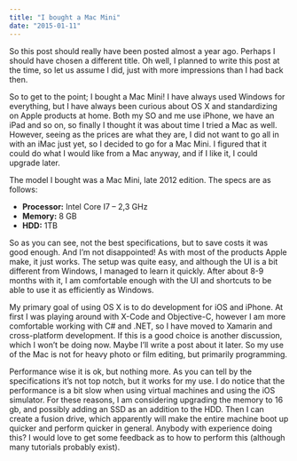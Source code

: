 ```yaml
---
title: "I bought a Mac Mini"
date: "2015-01-11"
---
```


So this post should really have been posted almost a year ago. Perhaps I should have chosen a different title. Oh well, I planned to write this post at the time, so let us assume I did, just with more impressions than I had back then.

So to get to the point; I bought a Mac Mini! I have always used Windows for everything, but I have always been curious about OS X and standardizing on Apple products at home. Both my SO and me use iPhone, we have an iPad and so on, so finally I thought it was about time I tried a Mac as well. However, seeing as the prices are what they are, I did not want to go all in with an iMac just yet, so I decided to go for a Mac Mini. I figured that it could do what I would like from a Mac anyway, and if I like it, I could upgrade later.

The model I bought was a Mac Mini, late 2012 edition. The specs are as follows:

- **Processor:** Intel Core I7 – 2,3 GHz
- **Memory:** 8 GB
- **HDD:** 1TB

So as you can see, not the best specifications, but to save costs it was good enough. And I’m not disappointed! As with most of the products Apple make, it just works. The setup was quite easy, and although the UI is a bit different from Windows, I managed to learn it quickly. After about 8-9 months with it, I am comfortable enough with the UI and shortcuts to be able to use it as efficiently as Windows.

My primary goal of using OS X is to do development for iOS and iPhone. At first I was playing around with X-Code and Objective-C, however I am more comfortable working with C# and .NET, so I have moved to Xamarin and cross-platform development. If this is a good choice is another discussion, which I won’t be doing now. Maybe I’ll write a post about it later. So my use of the Mac is not for heavy photo or film editing, but primarily programming.

Performance wise it is ok, but nothing more. As you can tell by the specifications it’s not top notch, but it works for my use. I do notice that the performance is a bit slow when using virtual machines and using the iOS simulator. For these reasons, I am considering upgrading the memory to 16 gb, and possibly adding an SSD as an addition to the HDD. Then I can create a fusion drive, which apparently will make the entire machine boot up quicker and perform quicker in general. Anybody with experience doing this? I would love to get some feedback as to how to perform this (although many tutorials probably exist).
